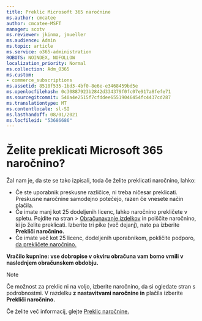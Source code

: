 ```yaml
---
title: Preklic Microsoft 365 naročnine
ms.author: cmcatee
author: cmcatee-MSFT
manager: scotv
ms.reviewer: jkinma, jmueller
ms.audience: Admin
ms.topic: article
ms.service: o365-administration
ROBOTS: NOINDEX, NOFOLLOW
localization_priority: Normal
ms.collection: Adm_O365
ms.custom:
- commerce_subscriptions
ms.assetid: 8518f535-1bd3-4bf0-8e6e-e3468459bd5e
ms.openlocfilehash: 0c30887923b2842d334379f0fc07e917a8fefe71
ms.sourcegitcommit: 540a4e2515f7cfddee65519046454fc4437cd287
ms.translationtype: MT
ms.contentlocale: sl-SI
ms.lasthandoff: 08/01/2021
ms.locfileid: "53686686"
---
```

# <a name="canceling-your-microsoft-365-subscription"></a>Želite preklicati Microsoft 365 naročnino?

Žal nam je, da ste se tako izpisali, toda če želite preklicati naročnino, lahko:
  
- Če ste uporabnik preskusne različice, ni treba ničesar preklicati. Preskusne naročnine samodejno potečejo, razen če vnesete način plačila.
- Če imate manj kot 25 dodeljenih licenc, lahko naročnino prekličete v spletu. Pojdite na  stran \> [Obračunavanje izdelkov](https://go.microsoft.com/fwlink/p/?linkid=842054) in poiščite naročnino, ki jo želite preklicati. Izberite tri pike (več dejanj), nato pa izberite **Prekliči naročnino.**
- Če imate več kot 25 licenc, dodeljenih uporabnikom, pokličite podporo, [da prekličete naročnino.](https://go.microsoft.com/fwlink/p/?linkid=518322)

**Vračilo kupnine: vse dobropise v okviru obračuna vam bomo vrnili v naslednjem obračunskem obdobju.**

> [!NOTE]
> Če možnost za preklic ni na voljo, izberite naročnino, da si ogledate stran s podrobnostmi. V razdelku **z nastavitvami naročnine in** plačila izberite **Prekliči naročnino.**

Če želite več informacij, glejte [Preklic naročnine.](/microsoft-365/commerce/subscriptions/cancel-your-subscription)